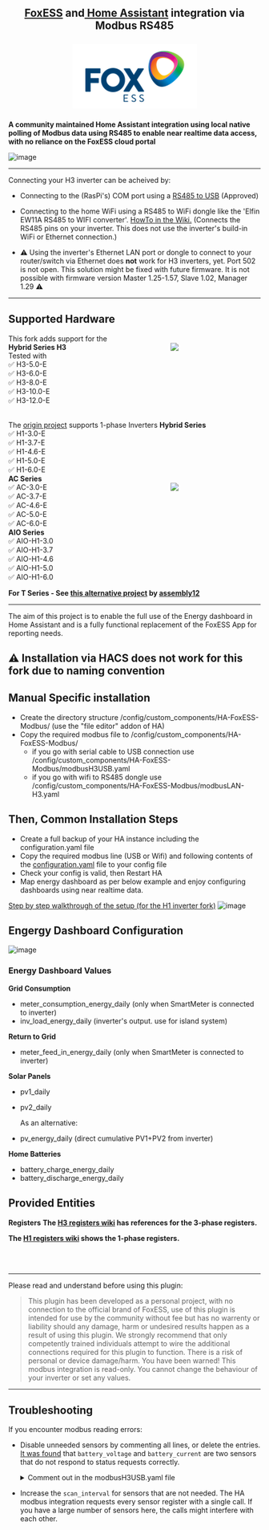 <h2 align="center">
   <a href="https://www.fox-ess.com">FoxESS</a> and<a href="https://www.home-assistant.io"> Home Assistant</a> integration via Modbus RS485
   </br></br>
   <img src="https://github.com/home-assistant/brands/raw/master/custom_integrations/foxess/logo.png" >
   </br>
</h2>


**A community maintained Home Assistant integration using local native polling of Modbus data using RS485 to enable near realtime data access, with no reliance on the FoxESS cloud portal**

![image](https://user-images.githubusercontent.com/6324545/166502285-eb0ca405-05a3-4722-a698-36e3e6b0f60d.png)


---

Connecting your H3 inverter can be acheived by:  
   
* Connecting to the (RasPi's) COM port using a [RS485 to USB](https://www.reichelt.de/raspberry-pi-usb-rs485-schnittstelle-ch340c-rpi-usb-rs485-p242783.html?&nbc=1) (Approved)
* Connecting to the home WiFi using a RS485 to WiFi dongle like the 'Elfin EW11A RS485 to WIFI converter'. [HowTo in the Wiki.](https://github.com/rsaemann/HA-FoxESS-H3-Modbus/wiki/RS485-via-Wifi) (Connects the RS485 pins on your inverter. This does not use the inverter's build-in WiFi or Ethernet connection.)

* ⚠️ Using the inverter's Ethernet LAN port or dongle to connect to your router/switch via Ethernet does **not** work for H3 inverters, yet. Port 502 is not open. This solution might be fixed with future firmware. It is not possible with firmware version Master 1.25-1.57, Slave 1.02, Manager 1.29 ⚠️
 


---


## Supported Hardware
This fork adds support for the <br><img align="right" width=180 src="https://user-images.githubusercontent.com/13150440/200159634-6bfa1123-b9eb-4f78-b89a-3da9743b2b6f.PNG">
**Hybrid Series H3**<br>
Tested with<br>
✅ H3-5.0-E <br>
✅ H3-6.0-E <br>
✅ H3-8.0-E <br>
✅ H3-10.0-E <br>
✅ H3-12.0-E <br>
<br>

The [origin project](https://github.com/StealthChesnut/HA-FoxESS-Modbus) supports 1-phase Inverters
**Hybrid Series** <br> 
✅ H1-3.0-E <br>
✅ H1-3.7-E <br>
✅ H1-4.6-E <br>
✅ H1-5.0-E <br>
✅ H1-6.0-E <br>
**AC Series** <br><img align="right" width=180 src="https://user-images.githubusercontent.com/6324545/166170598-7077d481-4d65-49b5-9816-1873c97dd853.png" >
✅ AC-3.0-E <br>
✅ AC-3.7-E <br>
✅ AC-4.6-E <br>
✅ AC-5.0-E <br>
✅ AC-6.0-E <br>
**AIO Series** <br>
✅ AIO-H1-3.0 <br>
✅ AIO-H1-3.7 <br>
✅ AIO-H1-4.6 <br>
✅ AIO-H1-5.0 <br>
✅ AIO-H1-6.0 <br>

**For T Series - See [this alternative project](https://github.com/assembly12/Foxess-T-series-ESPHome-Home-Assistant) by [assembly12](https://github.com/assembly12)** <br>

---

<p>The aim of this project is to enable the full use of the Energy dashboard in Home Assistant and is a fully functional replacement of the FoxESS App for reporting needs.</p>

## ⚠️ Installation via HACS does not work for this fork due to naming convention

## Manual Specific installation
* Create the directory structure /config/custom_components/HA-FoxESS-Modbus/ (use the "file editor" addon of HA)
* Copy the required modbus file to /config/custom_components/HA-FoxESS-Modbus/
  * if you go with serial cable to USB connection use /config/custom_components/HA-FoxESS-Modbus/modbusH3USB.yaml
  * if you go with wifi to RS485 dongle use /config/custom_components/HA-FoxESS-Modbus/modbusLAN-H3.yaml

## Then, Common Installation Steps

* Create a full backup of your HA instance including the configuration.yaml file
* Copy the required modbus line (USB or Wifi) and following contents of the [configuration.yaml](https://github.com/rsaemann/HA-FoxESS-H3-Modbus/blob/main/custom_components/HA-FoxESS-Modbus/configuration.yaml) file to your config file
* Check your config is valid, then Restart HA
* Map energy dashboard as per below example and enjoy configuring dashboards using near realtime data.


[Step by step walkthrough of the setup (for the H1 inverter fork)](https://youtu.be/uMPr0V6lTHg)
![image](https://user-images.githubusercontent.com/6324545/166504169-81fd77e8-df5b-40f0-9c1f-9735e59b2723.png)

## Engergy Dashboard Configuration

![image](https://user-images.githubusercontent.com/6324545/166470207-44236718-3f6c-4995-99fe-0a214eda49e6.png)
 

### Energy Dashboard Values

**Grid Consumption**
- meter_consumption_energy_daily  (only when SmartMeter is connected to inverter)
- inv_load_energy_daily  (inverter's output. use for island system)

**Return to Grid**
- meter_feed_in_energy_daily (only when SmartMeter is connected to inverter)

**Solar Panels**

- pv1_daily
- pv2_daily

  As an alternative:
- pv_energy_daily (direct cumulative PV1+PV2 from inverter)

**Home Batteries**

- battery_charge_energy_daily
- battery_discharge_energy_daily

## Provided Entities

**Registers**
**The [H3 registers wiki](https://github.com/rsaemann/HA-FoxESS-H3-Modbus/wiki/H3-Modbus-Registers) has references for the 3-phase registers.**

**The [H1 registers wiki](https://github.com/StealthChesnut/HA-FoxESS-Modbus/wiki/Data-Register-Reference---H1-AC1) shows the 1-phase registers.**


<br>
<br>

---

Please read and understand before using this plugin:

> This plugin has been developed as a personal project, with no connection to the official brand of FoxESS, use of this plugin is intended for use by the community without fee but has no warrenty or liability should any damage, harm or undesired results happen as a result of using this plugin. We strongly recommend that only competently trained individuals attempt to wire the additional connections required for this plugin to function. There is a risk of personal or device damage/harm.
You have been warned!
> This modbus integration is read-only. You cannot change the behaviour of your inverter or set any values.
---
## Troubleshooting

If you encounter modbus reading errors:
- Disable unneeded sensors by commenting all lines, or delete the entries. [It was found](https://github.com/StealthChesnut/HA-FoxESS-Modbus/issues/62) that ``battery_voltage`` and ``battery_current`` are two sensors that do not respond to status requests correctly.
  <details><summary>Comment out in the modbusH3USB.yaml file</summary>
   <p>
      
  ```
  #  - name: "Battery Voltage"
  #    unique_id: foxess_inv1_battery_voltage
  #    scan_interval: 30
  #    address: 31034
  #    state_class: measurement
  #    unit_of_measurement: "V"
  #    data_type: int16
  #    scale: 0.1
  #    precision: 1
  #    device_class: voltage
  #    input_type: holding
  #  - name: "Battery Current"
  #    unique_id: foxess_inv1_battery_current
  #    scan_interval: 30
  #    address: 31035
  #    state_class: measurement
  #    unit_of_measurement: "A"
  #    data_type: int16
  #    scale: 0.1
  #    precision: 1
  #    input_type: holding      
  #    device_class: current
  ```
      
   </p>
</details>

- Increase the ``scan_interval`` for sensors that are not needed. The HA modbus integration requests every sensor register with a single call. If you have a large number of sensors here, the calls might interfere with each other.
